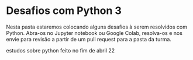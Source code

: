 # Desafios com Python 3
Nesta pasta estaremos colocando alguns desafios à serem resolvidos com Python. Abra-os no Jupyter notebook ou Google Colab, resolva-os e nos envie para revisão a partir de um pull request para a pasta da turma.


estudos sobre python feito no fim de abril 22
